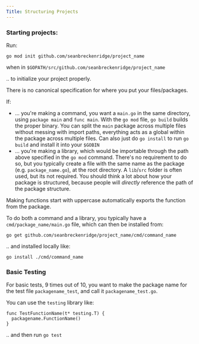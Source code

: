 ```yaml
---
Title: Structuring Projects
---
```


### Starting projects:

Run:

`go mod init github.com/seanbreckenridge/project_name`

when in `$GOPATH/src/github.com/seanbreckenridge/project_name`

.. to initialize your project properly.

There is no canonical specification for where you put your files/packages.

If:

- ... you're making a command, you want a `main.go` in the same directory, using `package main` and `func main`. With the `go mod` file, `go build` builds the proper binary. You can split the `main` package across multiple files without messing with import paths, everything acts as a global within the package across multiple files. Can also just do `go install` to run `go build` and install it into your `$GOBIN`
- ... you're making a library, which would be importable through the path above specified in the `go mod` command. There's no requirement to do so, but you typically create a file with the same name as the package (e.g. `package_name.go`), at the root directory. A `lib`/`src` folder is often used, but its not required. You should think a lot about how your package is structured, because people will _directly_ reference the path of the package structure.

Making functions start with uppercase automatically exports the function from the package.

To do both a command and a library, you typically have a `cmd/package_name/main.go` file, which can then be installed from:

`go get github.com/seanbreckenridge/project_name/cmd/command_name`

.. and installed locally like:

```
go install ./cmd/command_name
```

### Basic Testing

For basic tests, 9 times out of 10, you want to make the package name for the test file `packagename_test`, and call it `packagename_test.go`.

You can use the `testing` library like:

```
func TestFunctionName(t* testing.T) {
  packagename.FunctionName()
}
```

.. and then run `go test`
